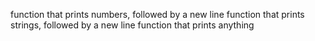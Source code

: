 function that prints numbers, followed by a new line
function that prints strings, followed by a new line
function that prints anything
